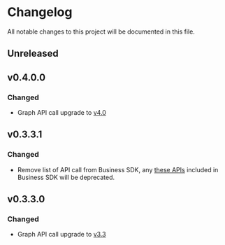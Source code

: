 # Changelog

All notable changes to this project will be documented in this file.


## Unreleased

## v0.4.0.0
### Changed
- Graph API call upgrade to [v4.0](https://developers.facebook.com/docs/graph-api/changelog/version4.0)

## v0.3.3.1
### Changed
- Remove list of API call from Business SDK, any [these APIs](https://developers.facebook.com/docs/graph-api/changelog/4-30-2019-endpoint-deprecations) included in Business SDK will be deprecated.   

## v0.3.3.0
### Changed
- Graph API call upgrade to [v3.3](https://developers.facebook.com/docs/graph-api/changelog/version3.3)
